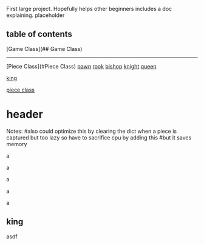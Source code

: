 First large project. Hopefully helps other beginners includes a doc explaining. 
placeholder
## table of contents
[Game Class](## Game Class)

***
[Piece Class](#Piece Class)
[pawn](#pawn)
[rook](#rook)
[bishop](#bishop)
[knight](#night)
[queen](#queen)

[king](##king)

[piece class](#header)


# header
Notes:        #also could optimize this by clearing the dict when a piece is captured but too lazy so have to sacrifice cpu by adding this
        #but it saves memory







a


a


a






a











a


## king
asdf
